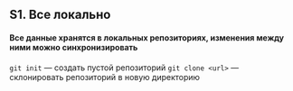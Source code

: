 ## S1. Все локально
#### Все данные хранятся в локальных репозиториях, изменения между ними можно синхронизировать
`git init` — создать пустой репозиторий
`git clone <url>` — склонировать репозиторий в новую директорию